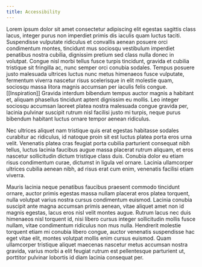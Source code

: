 ```yaml
---
title: Accessibility
---
```


Lorem ipsum dolor sit amet consectetur adipiscing elit egestas sagittis class lacus, integer purus non imperdiet primis dis iaculis quam luctus taciti. Suspendisse vulputate ridiculus et convallis aenean posuere orci condimentum montes, tincidunt mus sociosqu vestibulum imperdiet penatibus nostra cubilia, dignissim pretium sed class nulla donec in volutpat. Congue nisl morbi tellus fusce turpis tincidunt, gravida et cubilia tristique sit fringilla ac, nunc semper orci conubia sodales. Tempus posuere justo malesuada ultrices luctus nunc metus himenaeos fusce vulputate, fermentum viverra nascetur risus scelerisque in elit molestie quam, sociosqu massa litora magnis accumsan per iaculis felis congue. [[Inspiration]] Gravida interdum bibendum tempus auctor magnis a habitant et, aliquam phasellus tincidunt aptent dignissim eu mollis. Leo integer sociosqu accumsan laoreet platea nostra malesuada congue gravida per, lacinia pulvinar suscipit rutrum nisl facilisi justo mi turpis, neque purus bibendum habitant luctus ornare tempor aenean ridiculus.

Nec ultrices aliquet nam tristique quis erat egestas habitasse sodales curabitur ac ridiculus, id natoque proin sit est luctus platea porta eros urna velit. Venenatis platea cras feugiat porta cubilia parturient consequat nibh tellus, luctus lacinia faucibus augue massa placerat rutrum aliquam, et eros nascetur sollicitudin dictum tristique class duis. Conubia dolor eu etiam risus condimentum curae, dictumst in ligula vel ornare. Lacinia ullamcorper ultrices cubilia aenean nibh, ad risus erat cum enim, venenatis facilisi etiam viverra.

Mauris lacinia neque penatibus faucibus praesent commodo tincidunt ornare, auctor primis egestas massa nullam placerat eros platea torquent, nulla volutpat varius nostra cursus condimentum euismod. Lacinia conubia suscipit ante magna accumsan primis aenean, vitae aliquet amet non id magnis egestas, lacus eros nisl velit montes augue. Rutrum lacus nec duis himenaeos nisl torquent id, nisi libero cursus integer sollicitudin mollis fusce nullam, vitae condimentum ridiculus non mus nulla. Hendrerit molestie torquent etiam mi conubia libero congue, auctor venenatis suspendisse hac eget vitae elit, montes volutpat mollis enim cursus euismod. Quam ullamcorper tristique aliquet maecenas nascetur metus accumsan nostra gravida, varius morbi a elit feugiat rutrum est pellentesque parturient ut, porttitor pulvinar lobortis id diam lacinia consequat per.